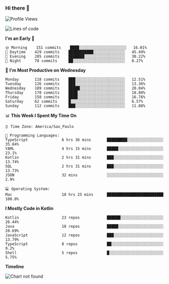 ### Hi there 👋

<!--
**fernandonogueira/fernandonogueira** is a ✨ _special_ ✨ repository because its `README.md` (this file) appears on your GitHub profile.

Here are some ideas to get you started:

- 🔭 I’m currently working on ...
- 🌱 I’m currently learning ...
- 👯 I’m looking to collaborate on ...
- 🤔 I’m looking for help with ...
- 💬 Ask me about ...
- 📫 How to reach me: ...
- 😄 Pronouns: ...
- ⚡ Fun fact: ...
-->

<!--START_SECTION:waka-->
![Profile Views](http://img.shields.io/badge/Profile%20Views-2-blue)

![Lines of code](https://img.shields.io/badge/From%20Hello%20World%20I%27ve%20Written-5.6%20million%20lines%20of%20code-blue)

**I'm an Early 🐤** 

```text
🌞 Morning    151 commits    ████░░░░░░░░░░░░░░░░░░░░░   16.01% 
🌆 Daytime    429 commits    ███████████░░░░░░░░░░░░░░   45.49% 
🌃 Evening    285 commits    ███████░░░░░░░░░░░░░░░░░░   30.22% 
🌙 Night      78 commits     ██░░░░░░░░░░░░░░░░░░░░░░░   8.27%

```
📅 **I'm Most Productive on Wednesday** 

```text
Monday       118 commits    ███░░░░░░░░░░░░░░░░░░░░░░   12.51% 
Tuesday      126 commits    ███░░░░░░░░░░░░░░░░░░░░░░   13.36% 
Wednesday    189 commits    █████░░░░░░░░░░░░░░░░░░░░   20.04% 
Thursday     178 commits    ████░░░░░░░░░░░░░░░░░░░░░   18.88% 
Friday       158 commits    ████░░░░░░░░░░░░░░░░░░░░░   16.76% 
Saturday     62 commits     █░░░░░░░░░░░░░░░░░░░░░░░░   6.57% 
Sunday       112 commits    ███░░░░░░░░░░░░░░░░░░░░░░   11.88%

```


📊 **This Week I Spent My Time On** 

```text
⌚︎ Time Zone: America/Sao_Paulo

💬 Programming Languages: 
TypeScript               6 hrs 36 mins       █████████░░░░░░░░░░░░░░░░   35.84% 
YAML                     4 hrs 15 mins       █████░░░░░░░░░░░░░░░░░░░░   23.1% 
Kotlin                   2 hrs 31 mins       ███░░░░░░░░░░░░░░░░░░░░░░   13.74% 
SQL                      2 hrs 31 mins       ███░░░░░░░░░░░░░░░░░░░░░░   13.73% 
JSON                     32 mins             ░░░░░░░░░░░░░░░░░░░░░░░░░   2.9%

💻 Operating System: 
Mac                      18 hrs 25 mins      █████████████████████████   100.0%

```

**I Mostly Code in Kotlin** 

```text
Kotlin                   23 repos            ██████░░░░░░░░░░░░░░░░░░░   26.44% 
Java                     18 repos            █████░░░░░░░░░░░░░░░░░░░░   20.69% 
JavaScript               12 repos            ███░░░░░░░░░░░░░░░░░░░░░░   13.79% 
TypeScript               8 repos             ██░░░░░░░░░░░░░░░░░░░░░░░   9.2% 
Shell                    5 repos             █░░░░░░░░░░░░░░░░░░░░░░░░   5.75%

```


**Timeline**

![Chart not found](https://github.com/fernandonogueira/fernandonogueira/blob/master/charts/bar_graph.png) 


<!--END_SECTION:waka-->
